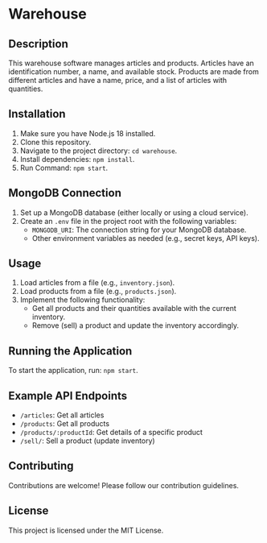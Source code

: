 # Warehouse 

## Description
This warehouse software manages articles and products. Articles have an identification number, a name, and available stock. Products are made from different articles and have a name, price, and a list of articles with quantities.

## Installation
1. Make sure you have Node.js 18 installed.
2. Clone this repository.
3. Navigate to the project directory: `cd warehouse`.
4. Install dependencies: `npm install`.
5. Run Command: `npm start`.

## MongoDB Connection
1. Set up a MongoDB database (either locally or using a cloud service).
2. Create an `.env` file in the project root with the following variables:
   - `MONGODB_URI`: The connection string for your MongoDB database.
   - Other environment variables as needed (e.g., secret keys, API keys).

## Usage
1. Load articles from a file (e.g., `inventory.json`).
2. Load products from a file (e.g., `products.json`).
3. Implement the following functionality:
   - Get all products and their quantities available with the current inventory.
   - Remove (sell) a product and update the inventory accordingly.

## Running the Application
To start the application, run: `npm start`.

## Example API Endpoints
- `/articles`: Get all articles
- `/products`: Get all products
- `/products/:productId`: Get details of a specific product
- `/sell/`: Sell a product (update inventory)

## Contributing
Contributions are welcome! Please follow our contribution guidelines.

## License
This project is licensed under the MIT License.
